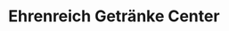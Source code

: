 ---
title: "Ehrenreich Getränke Center"
url: /kissing/ehrenreich-getraenke-center/
shop: Getränke
---